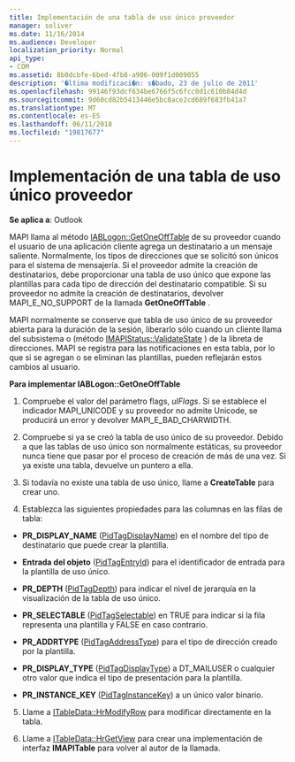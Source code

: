 ```yaml
---
title: Implementación de una tabla de uso único proveedor
manager: soliver
ms.date: 11/16/2014
ms.audience: Developer
localization_priority: Normal
api_type:
- COM
ms.assetid: 8b0dcbfe-6bed-4fb8-a906-009f1d009055
description: '�ltima modificaci�n: s�bado, 23 de julio de 2011'
ms.openlocfilehash: 99146f93dcf634be6766f5c6fcc0d1c610b84d4d
ms.sourcegitcommit: 9d60cd82b5413446e5bc8ace2cd689f683fb41a7
ms.translationtype: MT
ms.contentlocale: es-ES
ms.lasthandoff: 06/11/2018
ms.locfileid: "19817677"
---
```

# <a name="implementing-a-provider-one-off-table"></a>Implementación de una tabla de uso único proveedor

  
  
**Se aplica a**: Outlook 
  
MAPI llama al método [IABLogon::GetOneOffTable](iablogon-getoneofftable.md) de su proveedor cuando el usuario de una aplicación cliente agrega un destinatario a un mensaje saliente. Normalmente, los tipos de direcciones que se solicitó son únicos para el sistema de mensajería. Si el proveedor admite la creación de destinatarios, debe proporcionar una tabla de uso único que expone las plantillas para cada tipo de dirección del destinatario compatible. Si su proveedor no admite la creación de destinatarios, devolver MAPI_E_NO_SUPPORT de la llamada **GetOneOffTable** . 
  
MAPI normalmente se conserve que tabla de uso único de su proveedor abierta para la duración de la sesión, liberarlo sólo cuando un cliente llama del subsistema o (método [IMAPIStatus::ValidateState](imapistatus-validatestate.md) ) de la libreta de direcciones. MAPI se registra para las notificaciones en esta tabla, por lo que si se agregan o se eliminan las plantillas, pueden reflejarán estos cambios al usuario. 
  
 **Para implementar IABLogon::GetOneOffTable**
  
1. Compruebe el valor del parámetro flags, _ulFlags_. Si se establece el indicador MAPI_UNICODE y su proveedor no admite Unicode, se producirá un error y devolver MAPI_E_BAD_CHARWIDTH. 
    
2. Compruebe si ya se creó la tabla de uso único de su proveedor. Debido a que las tablas de uso único son normalmente estáticas, su proveedor nunca tiene que pasar por el proceso de creación de más de una vez. Si ya existe una tabla, devuelve un puntero a ella. 
    
3. Si todavía no existe una tabla de uso único, llame a **CreateTable** para crear uno. 
    
4. Establezca las siguientes propiedades para las columnas en las filas de tabla:
    
  - **PR_DISPLAY_NAME** ([PidTagDisplayName](pidtagdisplayname-canonical-property.md)) en el nombre del tipo de destinatario que puede crear la plantilla. 
    
  - **Entrada del objeto** ([PidTagEntryId](pidtagentryid-canonical-property.md)) para el identificador de entrada para la plantilla de uso único.
    
  - **PR_DEPTH** ([PidTagDepth](pidtagdepth-canonical-property.md)) para indicar el nivel de jerarquía en la visualización de la tabla de uso único.
    
  - **PR_SELECTABLE** ([PidTagSelectable](pidtagselectable-canonical-property.md)) en TRUE para indicar si la fila representa una plantilla y FALSE en caso contrario.
    
  - **PR_ADDRTYPE** ([PidTagAddressType](pidtagaddresstype-canonical-property.md)) para el tipo de dirección creado por la plantilla.
    
  - **PR_DISPLAY_TYPE** ([PidTagDisplayType](pidtagdisplaytype-canonical-property.md)) a DT_MAILUSER o cualquier otro valor que indica el tipo de presentación para la plantilla.
    
  - **PR_INSTANCE_KEY** ([PidTagInstanceKey](pidtaginstancekey-canonical-property.md)) a un único valor binario. 
    
5. Llame a [ITableData::HrModifyRow](itabledata-hrmodifyrow.md) para modificar directamente en la tabla. 
    
6. Llame a [ITableData::HrGetView](itabledata-hrgetview.md) para crear una implementación de interfaz **IMAPITable** para volver al autor de la llamada. 
    

